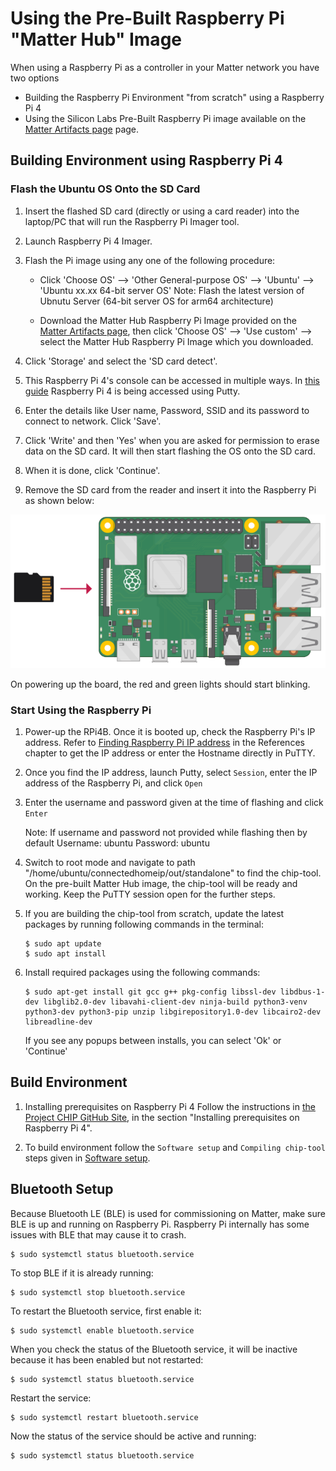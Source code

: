 # Using the Pre-Built Raspberry Pi "Matter Hub" Image

When using a Raspberry Pi as a controller in your Matter network you have two options

- Building the Raspberry Pi Environment "from scratch" using a Raspberry Pi 4
- Using the Silicon Labs Pre-Built Raspberry Pi image available on the [Matter Artifacts page](/matter/<docspace-docleaf-version>/matter-prerequisites/matter-artifacts) page.

## Building Environment using Raspberry Pi 4

### Flash the Ubuntu OS Onto the SD Card

1. Insert the flashed SD card (directly or using a card reader) into the
   laptop/PC that will run the Raspberry Pi Imager tool.
2. Launch Raspberry Pi 4 Imager.
3. Flash the Pi image using any one of the following procedure: 
   
   - Click 'Choose OS' --> 'Other General-purpose OS' --> 'Ubuntu' --> 'Ubuntu
   xx.xx 64-bit server OS'
   Note: Flash the latest version of Ubnutu Server (64-bit server OS for arm64 architecture)
   
   - Download the Matter Hub Raspberry Pi Image provided on the [Matter Artifacts page](/matter/<docspace-docleaf-version>/matter-prerequisites/matter-artifacts), then click 'Choose OS' --> 'Use custom' --> select the Matter Hub Raspberry Pi Image which you downloaded.
   
4. Click 'Storage' and select the 'SD card detect'.
5. This Raspberry Pi 4's console can be accessed in   multiple ways.
    In [this guide](https://www.raspberrypi.com/documentation/computers/remote-access.html)
    Raspberry Pi 4 is being accessed using Putty.
6. Enter the details like User name, Password, SSID and its password to connect
   to network. Click 'Save'.
7. Click 'Write' and then 'Yes' when you are asked for permission to erase data
   on the SD card. It will then start flashing the OS onto the SD card.
8. When it is done, click 'Continue'.
9. Remove the SD card from the reader and insert it into the Raspberry Pi as
   shown below:

![Inserting SD into Pi](images/sd-into-pi.png)

On powering up the board, the red and green lights should start blinking. 

### Start Using the Raspberry Pi

1. Power-up the RPi4B. Once it is booted up, check the Raspberry Pi's IP address. Refer to [Finding Raspberry Pi IP address](/matter/<docspace-docleaf-version>/matter-references/find-raspi) in the References chapter to get the IP address or enter the Hostname directly in PuTTY. 
2. Once you find the IP address, launch Putty, select `Session`, enter the IP
   address of the Raspberry Pi, and click `Open`
3. Enter the username and password given at the time of flashing and click
   `Enter` 
   
   Note: If username and password not provided while flashing then by default 
   Username: ubuntu
   Password: ubuntu

4. Switch to root mode and navigate to path "/home/ubuntu/connectedhomeip/out/standalone" to find the chip-tool.
   On the pre-built Matter Hub image, the chip-tool will be ready and working. Keep the PuTTY session open for the further steps.
   
5. If you are building the chip-tool from scratch, update the latest packages by running following commands in the terminal:
   ```shell
   $ sudo apt update 
   $ sudo apt install
   ```
6. Install required packages using the following commands:
    ```shell
   $ sudo apt-get install git gcc g++ pkg-config libssl-dev libdbus-1-dev libglib2.0-dev libavahi-client-dev ninja-build python3-venv python3-dev python3-pip unzip libgirepository1.0-dev libcairo2-dev libreadline-dev
   ```

   If you see any popups between installs, you can select 'Ok' or 'Continue'

## Build Environment

1. Installing prerequisites on Raspberry Pi 4
Follow the instructions in 
[the Project CHIP GitHub Site](https://github.com/project-chip/connectedhomeip/blob/master/docs/guides/BUILDING.md),
in the section "Installing prerequisites on Raspberry Pi
4".

2. To build environment follow the `Software setup` and `Compiling chip-tool` steps given in [Software setup](/matter/<docspace-docleaf-version>/matter-wifi-getting-started/04-light-switch-step-by-step-example).

## Bluetooth Setup

Because Bluetooth LE (BLE) is used for commissioning on Matter, make sure BLE is up and running on Raspberry Pi. Raspberry Pi internally has
some issues with BLE that may cause it to crash. 

```shell
$ sudo systemctl status bluetooth.service
```

To stop BLE if it is already running:

```shell
$ sudo systemctl stop bluetooth.service
```

To restart the Bluetooth service, first enable it:

```shell
$ sudo systemctl enable bluetooth.service
```

When you check the status of the Bluetooth service, it will be inactive because
it has been enabled but not restarted:

```shell
$ sudo systemctl status bluetooth.service
```

Restart the service:

```shell
$ sudo systemctl restart bluetooth.service
```

Now the status of the service should be active and running:

```shell
$ sudo systemctl status bluetooth.service
```
